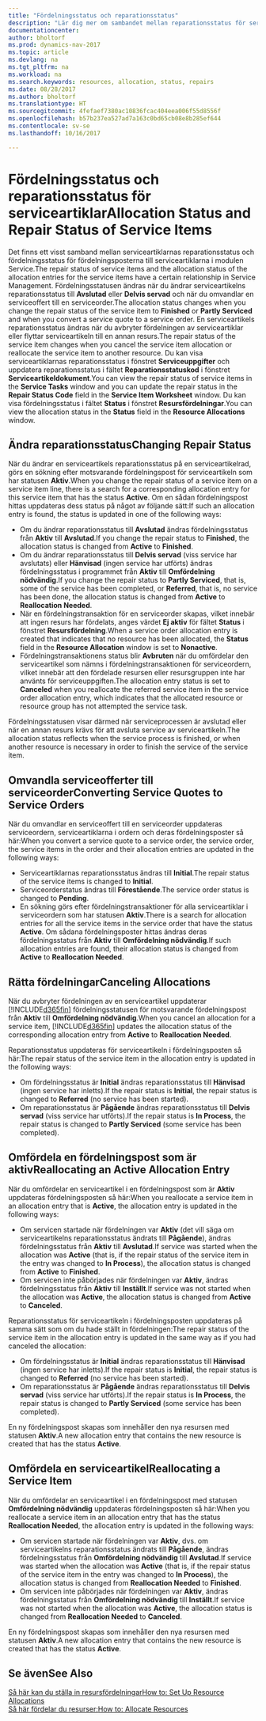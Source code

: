 ```yaml
---
title: "Fördelningsstatus och reparationsstatus"
description: "Lär dig mer om sambandet mellan reparationsstatus för serviceartiklar och fördelningsstatus för fördelningsposterna för dessa."
documentationcenter: 
author: bholtorf
ms.prod: dynamics-nav-2017
ms.topic: article
ms.devlang: na
ms.tgt_pltfrm: na
ms.workload: na
ms.search.keywords: resources, allocation, status, repairs
ms.date: 08/28/2017
ms.author: bholtorf
ms.translationtype: HT
ms.sourcegitcommit: 4fefaef7380ac10836fcac404eea006f55d8556f
ms.openlocfilehash: b57b237ea527ad7a163c0bd65cb08e8b285ef644
ms.contentlocale: sv-se
ms.lasthandoff: 10/16/2017

---
```

# <a name="allocation-status-and-repair-status-of-service-items"></a><span data-ttu-id="98c8a-103">Fördelningsstatus och reparationsstatus för serviceartiklar</span><span class="sxs-lookup"><span data-stu-id="98c8a-103">Allocation Status and Repair Status of Service Items</span></span>
<span data-ttu-id="98c8a-104">Det finns ett visst samband mellan serviceartiklarnas reparationsstatus och fördelningsstatus för fördelningsposterna till serviceartiklarna i modulen Service.</span><span class="sxs-lookup"><span data-stu-id="98c8a-104">The repair status of service items and the allocation status of the allocation entries for the service items have a certain relationship in Service Management.</span></span> <span data-ttu-id="98c8a-105">Fördelningsstatusen ändras när du ändrar serviceartikelns reparationsstatus till **Avslutad** eller **Delvis servad** och när du omvandlar en serviceoffert till en serviceorder.</span><span class="sxs-lookup"><span data-stu-id="98c8a-105">The allocation status changes when you change the repair status of the service item to **Finished** or **Partly Serviced** and when you convert a service quote to a service order.</span></span> <span data-ttu-id="98c8a-106">En serviceartikels reparationsstatus ändras när du avbryter fördelningen av serviceartiklar eller flyttar serviceartikeln till en annan resurs.</span><span class="sxs-lookup"><span data-stu-id="98c8a-106">The repair status of the service item changes when you cancel the service item allocation or reallocate the service item to another resource.</span></span> <span data-ttu-id="98c8a-107">Du kan visa serviceartiklarnas reparationsstatus i fönstret **Serviceuppgifter** och uppdatera reparationsstatus i fältet **Reparationsstatuskod** i fönstret **Serviceartikeldokument**.</span><span class="sxs-lookup"><span data-stu-id="98c8a-107">You can view the repair status of service items in the **Service Tasks** window and you can update the repair status in the **Repair Status Code** field in the **Service Item Worksheet** window.</span></span> <span data-ttu-id="98c8a-108">Du kan visa fördelningsstatus i fältet **Status** i fönstret **Resursfördelningar**.</span><span class="sxs-lookup"><span data-stu-id="98c8a-108">You can view the allocation status in the **Status** field in the **Resource Allocations** window.</span></span>  
  
## <a name="changing-repair-status"></a><span data-ttu-id="98c8a-109">Ändra reparationsstatus</span><span class="sxs-lookup"><span data-stu-id="98c8a-109">Changing Repair Status</span></span>  
<span data-ttu-id="98c8a-110">När du ändrar en serviceartikels reparationsstatus på en serviceartikelrad, görs en sökning efter motsvarande fördelningspost för serviceartikeln som har statusen **Aktiv**.</span><span class="sxs-lookup"><span data-stu-id="98c8a-110">When you change the repair status of a service item on a service item line, there is a search for a corresponding allocation entry for this service item that has the status **Active**.</span></span> <span data-ttu-id="98c8a-111">Om en sådan fördelningspost hittas uppdateras dess status på något av följande sätt:</span><span class="sxs-lookup"><span data-stu-id="98c8a-111">If such an allocation entry is found, the status is updated in one of the following ways:</span></span>  
  
* <span data-ttu-id="98c8a-112">Om du ändrar reparationsstatus till **Avslutad** ändras fördelningsstatus från **Aktiv** till **Avslutad**.</span><span class="sxs-lookup"><span data-stu-id="98c8a-112">If you change the repair status to **Finished**, the allocation status is changed from **Active** to **Finished**.</span></span>  
* <span data-ttu-id="98c8a-113">Om du ändrar reparationsstatus till **Delvis servad** (viss service har avslutats) eller **Hänvisad** (ingen service har utförts) ändras fördelningsstatus i programmet från **Aktiv** till **Omfördelning nödvändig**.</span><span class="sxs-lookup"><span data-stu-id="98c8a-113">If you change the repair status to **Partly Serviced**, that is, some of the service has been completed, or **Referred**, that is, no service has been done, the allocation status is changed from **Active** to **Reallocation Needed**.</span></span>  
* <span data-ttu-id="98c8a-114">När en fördelningstransaktion för en serviceorder skapas, vilket innebär att ingen resurs har fördelats, anges värdet **Ej aktiv** för fältet **Status** i fönstret **Resursfördelning**.</span><span class="sxs-lookup"><span data-stu-id="98c8a-114">When a service order allocation entry is created that indicates that no resource has been allocated, the **Status** field in the **Resource Allocation** window is set to **Nonactive**.</span></span>  
* <span data-ttu-id="98c8a-115">Fördelningstransaktionens status blir **Avbruten** när du omfördelar den serviceartikel som nämns i fördelningstransaktionen för serviceordern, vilket innebär att den fördelade resursen eller resursgruppen inte har använts för serviceuppgiften.</span><span class="sxs-lookup"><span data-stu-id="98c8a-115">The allocation entry status is set to **Canceled** when you reallocate the referred service item in the service order allocation entry, which indicates that the allocated resource or resource group has not attempted the service task.</span></span>  
  
<span data-ttu-id="98c8a-116">Fördelningsstatusen visar därmed när serviceprocessen är avslutad eller när en annan resurs krävs för att avsluta service av serviceartikeln.</span><span class="sxs-lookup"><span data-stu-id="98c8a-116">The allocation status reflects when the service process is finished, or when another resource is necessary in order to finish the service of the service item.</span></span>  
  
## <a name="converting-service-quotes-to-service-orders"></a><span data-ttu-id="98c8a-117">Omvandla serviceofferter till serviceorder</span><span class="sxs-lookup"><span data-stu-id="98c8a-117">Converting Service Quotes to Service Orders</span></span>  
<span data-ttu-id="98c8a-118">När du omvandlar en serviceoffert till en serviceorder uppdateras serviceordern, serviceartiklarna i ordern och deras fördelningsposter så här:</span><span class="sxs-lookup"><span data-stu-id="98c8a-118">When you convert a service quote to a service order, the service order, the service items in the order and their allocation entries are updated in the following ways:</span></span>  
  
* <span data-ttu-id="98c8a-119">Serviceartiklarnas reparationsstatus ändras till **Initial**.</span><span class="sxs-lookup"><span data-stu-id="98c8a-119">The repair status of the service items is changed to **Initial**.</span></span>  
* <span data-ttu-id="98c8a-120">Serviceorderstatus ändras till **Förestående**.</span><span class="sxs-lookup"><span data-stu-id="98c8a-120">The service order status is changed to **Pending**.</span></span>  
* <span data-ttu-id="98c8a-121">En sökning görs efter fördelningstransaktioner för alla serviceartiklar i serviceordern som har statusen **Aktiv**.</span><span class="sxs-lookup"><span data-stu-id="98c8a-121">There is a search for allocation entries for all the service items in the service order that have the status **Active**.</span></span> <span data-ttu-id="98c8a-122">Om sådana fördelningsposter hittas ändras deras fördelningsstatus från **Aktiv** till **Omfördelning nödvändig**.</span><span class="sxs-lookup"><span data-stu-id="98c8a-122">If such allocation entries are found, their allocation status is changed from **Active** to **Reallocation Needed**.</span></span>  
  
## <a name="canceling-allocations"></a><span data-ttu-id="98c8a-123">Rätta fördelningar</span><span class="sxs-lookup"><span data-stu-id="98c8a-123">Canceling Allocations</span></span>  
<span data-ttu-id="98c8a-124">När du avbryter fördelningen av en serviceartikel uppdaterar [!INCLUDE[d365fin](includes/d365fin_md.md)] fördelningsstatusen för motsvarande fördelningspost från **Aktiv** till **Omfördelning nödvändig**.</span><span class="sxs-lookup"><span data-stu-id="98c8a-124">When you cancel an allocation for a service item, [!INCLUDE[d365fin](includes/d365fin_md.md)] updates the allocation status of the corresponding allocation entry from **Active** to **Reallocation Needed**.</span></span>

<span data-ttu-id="98c8a-125">Reparationsstatus uppdateras för serviceartikeln i fördelningsposten så här:</span><span class="sxs-lookup"><span data-stu-id="98c8a-125">The repair status of the service item in the allocation entry is updated in the following ways:</span></span>  
  
* <span data-ttu-id="98c8a-126">Om fördelningsstatus är **Initial** ändras reparationsstatus till **Hänvisad** (ingen service har inletts).</span><span class="sxs-lookup"><span data-stu-id="98c8a-126">If the repair status is **Initial**, the repair status is changed to **Referred** (no service has been started).</span></span>  
* <span data-ttu-id="98c8a-127">Om reparationsstatus är **Pågående** ändras reparationsstatus till **Delvis servad** (viss service har utförts).</span><span class="sxs-lookup"><span data-stu-id="98c8a-127">If the repair status is **In Process**, the repair status is changed to **Partly Serviced** (some service has been completed).</span></span>  
  
## <a name="reallocating-an-active-allocation-entry"></a><span data-ttu-id="98c8a-128">Omfördela en fördelningspost som är aktiv</span><span class="sxs-lookup"><span data-stu-id="98c8a-128">Reallocating an Active Allocation Entry</span></span>  
<span data-ttu-id="98c8a-129">När du omfördelar en serviceartikel i en fördelningspost som är **Aktiv** uppdateras fördelningsposten så här:</span><span class="sxs-lookup"><span data-stu-id="98c8a-129">When you reallocate a service item in an allocation entry that is **Active**, the allocation entry is updated in the following ways:</span></span>  
  
* <span data-ttu-id="98c8a-130">Om servicen startade när fördelningen var **Aktiv** (det vill säga om serviceartikelns reparationsstatus ändrats till **Pågående**), ändras fördelningsstatus från **Aktiv** till **Avslutad**.</span><span class="sxs-lookup"><span data-stu-id="98c8a-130">If service was started when the allocation was **Active** (that is, if the repair status of the service item in the entry was changed to **In Process**), the allocation status is changed from **Active** to **Finished**.</span></span>  
* <span data-ttu-id="98c8a-131">Om servicen inte påbörjades när fördelningen var **Aktiv**, ändras fördelningsstatus från **Aktiv** till **Inställt**.</span><span class="sxs-lookup"><span data-stu-id="98c8a-131">If service was not started when the allocation was **Active**, the allocation status is changed from **Active** to **Canceled**.</span></span>  
  
<span data-ttu-id="98c8a-132">Reparationsstatus för serviceartikeln i fördelningsposten uppdateras på samma sätt som om du hade ställt in fördelningen:</span><span class="sxs-lookup"><span data-stu-id="98c8a-132">The repair status of the service item in the allocation entry is updated in the same way as if you had canceled the allocation:</span></span>  
  
* <span data-ttu-id="98c8a-133">Om fördelningsstatus är **Initial** ändras reparationsstatus till **Hänvisad** (ingen service har inletts).</span><span class="sxs-lookup"><span data-stu-id="98c8a-133">If the repair status is **Initial**, the repair status is changed to **Referred** (no service has been started).</span></span>  
* <span data-ttu-id="98c8a-134">Om reparationsstatus är **Pågående** ändras reparationsstatus till **Delvis servad** (viss service har utförts).</span><span class="sxs-lookup"><span data-stu-id="98c8a-134">If the repair status is **In Process**, the repair status is changed to **Partly Serviced** (some service has been completed).</span></span>  
  
<span data-ttu-id="98c8a-135">En ny fördelningspost skapas som innehåller den nya resursen med statusen **Aktiv**.</span><span class="sxs-lookup"><span data-stu-id="98c8a-135">A new allocation entry that contains the new resource is created that has the status **Active**.</span></span>  
  
## <a name="reallocating-a-service-item"></a><span data-ttu-id="98c8a-136">Omfördela en serviceartikel</span><span class="sxs-lookup"><span data-stu-id="98c8a-136">Reallocating a Service Item</span></span>  
<span data-ttu-id="98c8a-137">När du omfördelar en serviceartikel i en fördelningspost med statusen **Omfördelning nödvändig** uppdateras fördelningsposten så här:</span><span class="sxs-lookup"><span data-stu-id="98c8a-137">When you reallocate a service item in an allocation entry that has the status **Reallocation Needed**, the allocation entry is updated in the following ways:</span></span>  
  
* <span data-ttu-id="98c8a-138">Om servicen startade när fördelningen var **Aktiv**, dvs. om serviceartikelns reparationsstatus ändrats till **Pågående**, ändras fördelningsstatus från **Omfördelning nödvändig** till **Avslutad**.</span><span class="sxs-lookup"><span data-stu-id="98c8a-138">If service was started when the allocation was **Active** (that is, if the repair status of the service item in the entry was changed to **In Process**), the allocation status is changed from **Reallocation Needed** to **Finished**.</span></span>  
* <span data-ttu-id="98c8a-139">Om servicen inte påbörjades när fördelningen var **Aktiv**, ändras fördelningsstatus från **Omfördelning nödvändig** till **Inställt**.</span><span class="sxs-lookup"><span data-stu-id="98c8a-139">If service was not started when the allocation was **Active**, the allocation status is changed from **Reallocation Needed** to **Canceled**.</span></span>  
  
<span data-ttu-id="98c8a-140">En ny fördelningspost skapas som innehåller den nya resursen med statusen **Aktiv**.</span><span class="sxs-lookup"><span data-stu-id="98c8a-140">A new allocation entry that contains the new resource is created that has the status **Active**.</span></span>  
  
## <a name="see-also"></a><span data-ttu-id="98c8a-141">Se även</span><span class="sxs-lookup"><span data-stu-id="98c8a-141">See Also</span></span>  
[<span data-ttu-id="98c8a-142">Så här kan du ställa in resursfördelningar</span><span class="sxs-lookup"><span data-stu-id="98c8a-142">How to: Set Up Resource Allocations</span></span>](service-how-setup-resource-allocation.md)  
[<span data-ttu-id="98c8a-143">Så här fördelar du resurser:</span><span class="sxs-lookup"><span data-stu-id="98c8a-143">How to: Allocate Resources</span></span>](service-how-to-allocate-resources.md)  


